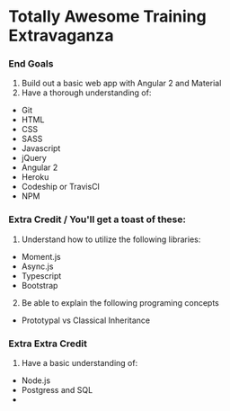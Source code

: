 # Totally Awesome Training Extravaganza

### End Goals
1) Build out a basic web app with Angular 2 and Material
2) Have a thorough understanding of:
 - Git
 - HTML
 - CSS
 - SASS
 - Javascript
 - jQuery
 - Angular 2
 - Heroku
 - Codeship or TravisCI
 - NPM

### Extra Credit / You'll get a toast of these:
1) Understand how to utilize the following libraries:
 - Moment.js
 - Async.js
 - Typescript
 - Bootstrap
2) Be able to explain the following programing concepts
 - Prototypal vs Classical Inheritance

### Extra Extra Credit
1) Have a basic understanding of:
 - Node.js
 - Postgress and SQL
 -
